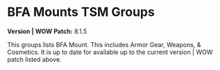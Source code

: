 # BFA Mounts TSM Groups

**Version | WOW Patch:** 8.1.5

This groups lists BFA Mount. This includes Armor Gear, Weapons, & Cosmetics. It is up to date for available up to the current version | WOW patch listed above.
